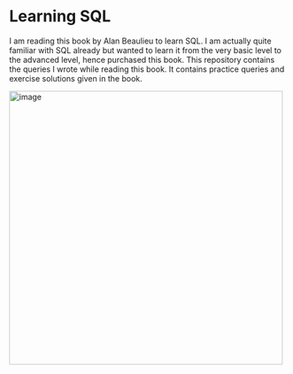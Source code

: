 # Learning SQL

I am reading this book by Alan Beaulieu to learn SQL. I am actually quite familiar with SQL already but wanted to learn it from the very basic level to the advanced level, hence purchased this book. 
This repository contains the queries I wrote while reading this book. It contains practice queries and exercise solutions given in the book.

<img width="494" alt="image" src="https://github.com/saurabh618/Learning-SQL-Oreilly-Book-by-Alan-Beaulieu/assets/70013278/b3fd1d4d-455a-4eeb-b042-e99019021f43">
